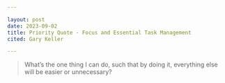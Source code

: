 ```yaml
---

layout: post
date: 2023-09-02
title: Priority Quote - Focus and Essential Task Management
cited: Gary Keller

---
```


> What’s the one thing I can do, such that by doing it, everything else will be easier or unnecessary?
